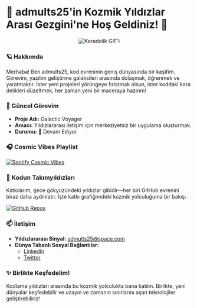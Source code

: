 # 🌌 **admults25'in Kozmik Yıldızlar Arası Gezgini'ne Hoş Geldiniz!** 🚀

<p align="center">
  <img src="https://media1.giphy.com/media/v1.Y2lkPTc5MGI3NjExMDlybTVkYWR0dm9ramRkeGRhZTh4eDByMWZydjJra3BieGxob2lzNyZlcD12MV9pbnRlcm5hbF9naWZfYnlfaWQmY3Q9Zw/SVCSsoKU5v6ZJLk07n/giphy.webp" alt="Karadelik GIF'i" />
</p>

### 🪐 Hakkımda
Merhaba! Ben admults25, kod evreninin geniş dünyasında bir kaşifim. Görevim, yazılım geliştirme galaksileri arasında dolaşmak, öğrenmek ve yaratmaktır. İster yeni projeleri yörüngeye fırlatmak olsun, ister koddaki kara delikleri düzeltmek, her zaman yeni bir maceraya hazırım!

### 🚀 Güncel Görevim
- **Proje Adı:** Galactic Voyager
- **Amacı:** Yıldızlararası iletişim için merkeziyetsiz bir uygulama oluşturmak.
- **Durumu:** 🚧 Devam Ediyor

### 🎧 Cosmic Vibes Playlist
[![Spotify Cosmic Vibes](https://img.shields.io/badge/Spotify-Listen%20to%20Cosmic%20Vibes-green?style=for-the-badge&logo=spotify)](https://open.spotify.com/playlist/4CaGLSvubcWJbNigWHfWDl?si=6cb87fda957a4cc7)

### 🌠 Kodun Takımyıldızları
Katkılarım, gece gökyüzündeki yıldızlar gibidir—her biri GitHub evrenini biraz daha aydınlatır. İşte katkı grafiğimdeki kozmik yolculuğuma bir bakış:

[![GitHub Repos](https://img.shields.io/badge/My%20Repositories-GitHub-blue?style=for-the-badge&logo=github)](https://github.com/admults25?tab=repositories)

### 📫 İletişim
- **Yıldızlararası Sinyal:** [admults25@space.com](mailto:admults25@gmail.com)
- **Dünya Tabanlı Sosyal Bağlantılar:**
  - [LinkedIn](https://www.linkedin.com/in/admults25/)
  - [Twitter](https://twitter.com/admults25)

### ✨ Birlikte Keşfedelim!
Kodlama yıldızları arasında bu kozmik yolculukta bana katılın. Birlikte, yeni dünyalar keşfedebilir ve uzayın ve zamanın sınırlarını aşan teknolojiler geliştirebiliriz!
